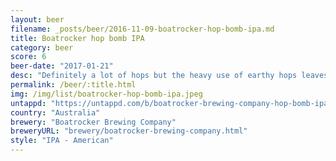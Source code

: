 ```yaml
---
layout: beer
filename: _posts/beer/2016-11-09-boatrocker-hop-bomb-ipa.md
title: Boatrocker hop bomb IPA
category: beer
score: 6
beer-date: "2017-01-21"
desc: "Definitely a lot of hops but the heavy use of earthy hops leaves it bitter but without any exciting flavours. My first from this brewery so hopefully the rest of their range is a bit better"
permalink: /beer/:title.html
img: /img/list/boatrocker-hop-bomb-ipa.jpeg
untappd: "https://untappd.com/b/boatrocker-brewing-company-hop-bomb-ipa/363408"
country: "Australia"
brewery: "Boatrocker Brewing Company"
breweryURL: "brewery/boatrocker-brewing-company.html"
style: "IPA - American"
---
```

